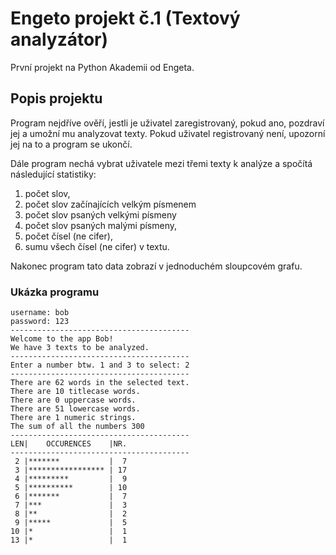 # Engeto projekt č.1 (Textový analyzátor)

První projekt na Python Akademii od Engeta. 

## Popis projektu
Program nejdříve ověří, jestli je uživatel zaregistrovaný, pokud ano, pozdraví jej a umožní mu analyzovat texty.
Pokud uživatel registrovaný není, upozorní jej na to a program se ukončí.

Dále program nechá vybrat uživatele mezi třemi texty k analýze a spočítá následující statistiky:

1. počet slov,
2. počet slov začínajících velkým písmenem
3. počet slov psaných velkými písmeny
4. počet slov psaných malými písmeny,
5. počet čísel (ne cifer),
6. sumu všech čísel (ne cifer) v textu.

Nakonec program tato data zobrazí v jednoduchém sloupcovém grafu.

### Ukázka programu
```
username: bob
password: 123
----------------------------------------
Welcome to the app Bob!
We have 3 texts to be analyzed.
----------------------------------------
Enter a number btw. 1 and 3 to select: 2
----------------------------------------
There are 62 words in the selected text.
There are 10 titlecase words.
There are 0 uppercase words.
There are 51 lowercase words.
There are 1 numeric strings.
The sum of all the numbers 300
----------------------------------------
LEN|    OCCURENCES    |NR.
----------------------------------------
 2 |*******           |  7
 3 |***************** | 17
 4 |*********         |  9
 5 |**********        | 10
 6 |*******           |  7
 7 |***               |  3
 8 |**                |  2
 9 |*****             |  5
10 |*                 |  1
13 |*                 |  1
```
